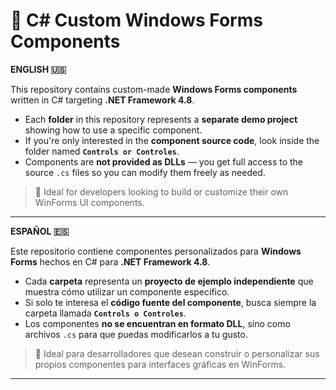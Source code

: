 # 🧩 C# Custom Windows Forms Components

**ENGLISH 🇺🇸**

This repository contains custom-made **Windows Forms components** written in C# targeting **.NET Framework 4.8**.

- Each **folder** in this repository represents a **separate demo project** showing how to use a specific component.
- If you're only interested in the **component source code**, look inside the folder named **`Controls or Controles`**.
- Components are **not provided as DLLs** — you get full access to the source `.cs` files so you can modify them freely as needed.

> 🔧 Ideal for developers looking to build or customize their own WinForms UI components.

---

**ESPAÑOL 🇪🇸**

Este repositorio contiene componentes personalizados para **Windows Forms** hechos en C# para **.NET Framework 4.8**.

- Cada **carpeta** representa un **proyecto de ejemplo independiente** que muestra cómo utilizar un componente específico.
- Si solo te interesa el **código fuente del componente**, busca siempre la carpeta llamada **`Controls o Controles`**.
- Los componentes **no se encuentran en formato DLL**, sino como archivos `.cs` para que puedas modificarlos a tu gusto.

> 🔧 Ideal para desarrolladores que desean construir o personalizar sus propios componentes para interfaces gráficas en WinForms.

---
